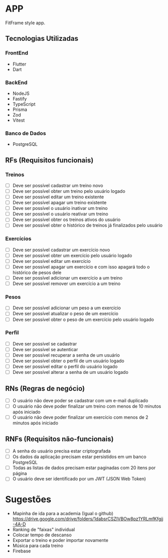 # APP

FitFrame style app.

## Tecnologias Utilizadas

### FrontEnd

- Flutter
- Dart

### BackEnd

- NodeJS
- Fastify
- TypeScript
- Prisma
- Zod
- Vitest

### Banco de Dados
- PostgreSQL

## RFs (Requisitos funcionais)

### Treinos

- [ ] Deve ser possível cadastrar um treino novo
- [ ] Deve ser possível obter um treino pelo usuário logado
- [ ] Deve ser possível editar um treino existente
- [ ] Deve ser possível apagar um treino existente
- [ ] Deve ser possível o usuário inativar um treino
- [ ] Deve ser possível o usuário reativar um treino
- [ ] Deve ser possível obter os treinos ativos do usuário
- [ ] Deve ser possível obter o histórico de treinos já finalizados pelo usuário

### Exercícios

- [ ] Deve ser possível cadastrar um exercício novo
- [ ] Deve ser possível obter um exercício pelo usuário logado
- [ ] Deve ser possível editar um exercício
- [ ] Deve ser possível apagar um exercício e com isso apagará todo o histórico de pesos dele
- [ ] Deve ser possível adicionar um exercício a um treino
- [ ] Deve ser possível remover um exercício a um treino

### Pesos

- [ ] Deve ser possível adicionar um peso a um exercício
- [ ] Deve ser possível atualizar o peso de um exercício
- [ ] Deve ser possível obter o peso de um exercício pelo usuário logado

### Perfil

- [ ] Deve ser possível se cadastrar
- [ ] Deve ser possível se autenticar
- [ ] Deve ser possível recuperar a senha de um usuário
- [ ] Deve ser possível obter o perfil de um usuário logado
- [ ] Deve ser possível editar o perfil do usuário logado
- [ ] Deve ser possível alterar a senha de um usuário logado

## RNs (Regras de negócio)

- [ ] O usuário não deve poder se cadastrar com um e-mail duplicado
- [ ] O usuário não deve poder finalizar um treino com menos de 10 minutos após iniciado
- [ ] O usuário não deve poder finalizar um exercício com menos de 2 minutos após iniciado

## RNFs (Requisitos não-funcionais)

- [ ] A senha do usuário precisa estar criptografada
- [ ] Os dados da aplicação precisam estar persistidos em um banco PostgreSQL
- [ ] Todas as listas de dados precisam estar paginadas com 20 itens por página
- [ ] O usuário deve ser identificado por um JWT (JSON Web Token)

# Sugestões

- Mapinha de ida para a academia (Igual o github)
  https://drive.google.com/drive/folders/1dabsrCSZIVBOw8pz1YRLmfKfgjj-4A-D
- Ranking de "faixas" individual
- Colocar tempo de descanso
- Exportar o treino e poder importar novamente
- Música para cada treino
- Firebase
